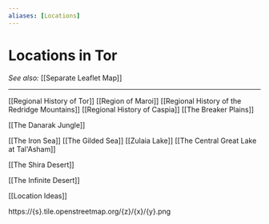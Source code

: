 ```yaml
---
aliases: [Locations]
---
```

# Locations in Tor
*See also:* [[Separate Leaflet Map]]
___
[[Regional History of Tor]]
[[Region of Maroi]]
[[Regional History of the Redridge Mountains]]
[[Regional History of Caspia]]
[[The Breaker Plains]]

[[The Danarak Jungle]]

[[The Iron Sea]]
[[The Gilded Sea]]
[[Zulaia Lake]]
[[The Central Great Lake at Tal'Asham]]

[[The Shira Desert]]



[[The Infinite Desert]]

[[Location Ideas]]

https://{s}.tile.openstreetmap.org/{z}/{x}/{y}.png